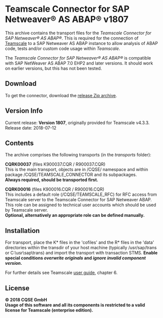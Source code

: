 # Teamscale Connector for SAP Netweaver&reg; AS ABAP&reg; v1807

This archive contains the transport files for the *Teamscale Connector for 
SAP Netweaver&reg; AS ABAP&reg;*. This is required for the connection of 
[Teamscale](https://www.teamscale.com) to a SAP Netweaver AS ABAP instance 
to allow analysis of ABAP code, tests and/or custom code usage within *Teamscale*.

The *Teamscale Connector for SAP Netweaver&reg; AS ABAP&reg;* is compatible with SAP NetWeaver AS ABAP 7.0 EHP2 and later versions.
It should work on earlier versions, but this has not been tested.

## Download 
To get the connector, download the [release Zip archive](https://github.com/cqse/teamscale-sap-abap-connector/archive/v1807.zip).

## Version Info
Current release: **Version 1807**, originally provided for Teamscale v4.3.3.  
Release date: 2018-07-12

## Contents
The archive comprises the following transports (in the *transports* folder):

**CQRK00037** (files K900037.CQR / R900037.CQR)  
 This is the main transport, objects are in /CQSE/ namespace and within package /CQSE/TEAMSCALE_CONNECTOR and its subpackages.  
**Always required, should be transported first.**  

**CQRK00016** (files K900016.CQR / R900016.CQR)  
This includes a default role (/CQSE/TEAMSCALE_RFC) for RFC access from Teamscale server to the Teamscale Connector for SAP Netweaver ABAP. This role can be assigned  to technical user accounts which should be used by Teamscale server.  
**Optional, alternatively an appropriate role can be defined manually.**

## Installation
For transport, place the K* files in the 'cofiles' and  the R* files in the 
'data' directories within the transdir of your host machine (typically 
/usr/sap/trans or C:\usr\sap\trans) and import the transport with transaction 
STMS. **Enable special conditions *overwrite originals* and *ignore invalid 
component version*.** 

For further details see Teamscale [user guide](https://www.cqse.eu/download/teamscale/userguide.pdf), chapter 6.

## License 
**&copy; 2018 CQSE GmbH**  
**Usage of this software and all its components is restricted to a 
valid license for Teamscale (enterprise edition).**
